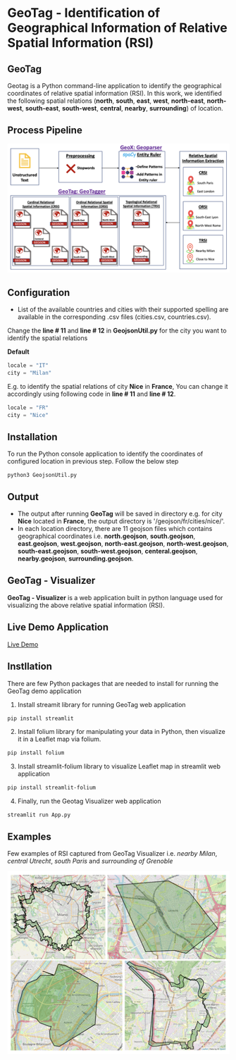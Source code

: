 # GeoTag - Identification of Geographical Information of Relative Spatial Information (RSI)


## GeoTag

Geotag is a Python command-line application to identify the geographical coordinates of relative spatial information (RSI). In this work, we identified the following spatial relations (**north**, **south**, **east**, **west**, **north-east**, **north-west**, **south-east**, **south-west**, **central**, **nearby**, **surrounding**) of location. 


## Process Pipeline

![Process Pipeline](rsi_process_pipeline_latest.png)

## Configuration
- List of the available countries and cities with their supported spelling are available in the corresponding .csv files (cities.csv, countries.csv).

Change the **line # 11** and **line # 12** in **GeojsonUtil.py** for the city you want to identify the spatial relations

**Default**
```python
locale = "IT"
city = "Milan"
```

E.g. to identify the spatial relations of city **Nice** in **France**, You can change it accordingly using following code in **line # 11** and **line # 12**.

```python
locale = "FR"
city = "Nice"
```

## Installation

To run the Python console application to identify the coordinates of configured location in previous step. Follow the below step

```
python3 GeojsonUtil.py
```

## Output 

- The output after running **GeoTag** will be saved in directory e.g. for city **Nice** located in **France**, the output directory is  '/geojson/fr/cities/nice/'.
- In each location directory, there are 11 geojson files which contains geographical coordinates i.e. **north.geojson**, **south.geojson**, **east.geojson**, **west.geojson**, **north-east.geojson**, **north-west.geojson**, **south-east.geojson**, **south-west.geojson**, **centeral.geojson**, **nearby.geojson**, **surrounding.geojson**.   


## GeoTag - Visualizer

**GeoTag - Visualizer** is a web application built in python language used for visualizing the above relative spatial information (RSI).

## Live Demo Application

[Live Demo](https://share.streamlit.io/anonymous-agile/rsi_tagger/main/App.py)

## Instllation 

There are few Python packages that are needed to install for running the GeoTag demo application

1. Install streamit library for running GeoTag web application

```sh
pip install streamlit
```

2.  Install folium library for manipulating your data in Python, then visualize it in a Leaflet map via folium.

```sh
pip install folium
```
3. Install streamlit-folium library to visualize Leaflet map in streamlit web application

```sh
pip install streamlit-folium
```
4. Finally, run the Geotag Visualizer web application 

```
streamlit run App.py
```

## Examples

Few examples of RSI captured from GeoTag Visualizer i.e. *nearby Milan*, *central Utrecht*, *south Paris* and *surrounding of Grenoble*

![Examples of RSI](example_screenshot.png)
